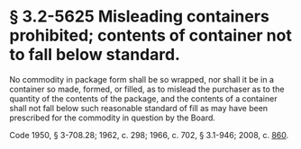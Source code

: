 # § 3.2-5625 Misleading containers prohibited; contents of container not to fall below standard.

<p>No commodity in package form shall be so wrapped, nor shall it be in a container so made, formed, or filled, as to mislead the purchaser as to the quantity of the contents of the package, and the contents of a container shall not fall below such reasonable standard of fill as may have been prescribed for the commodity in question by the Board.</p><p>Code 1950, § 3-708.28; 1962, c. 298; 1966, c. 702, § 3.1-946; 2008, c. <a href='http://lis.virginia.gov/cgi-bin/legp604.exe?081+ful+CHAP0860'>860</a>.</p>